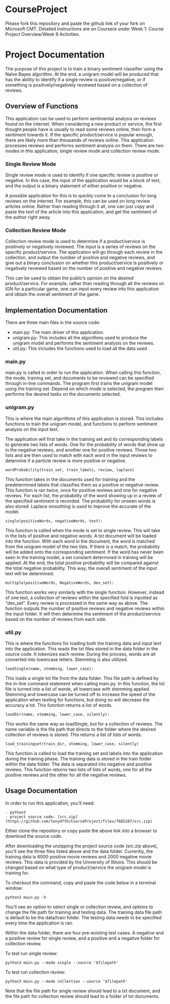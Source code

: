 # CourseProject

Please fork this repository and paste the github link of your fork on Microsoft CMT. Detailed instructions are on Coursera under Week 1: Course Project Overview/Week 9 Activities.

# Project Documentation

The purpose of this project is to train a binary sentiment classifier using the Naïve Bayes algorithm. At the end, a unigram model will be produced that has the ability to identify if a single review is positive/negative, or if something is positively/negatively reviewed based on a collection of reviews.


## Overview of Functions

This application can be used to perform sentimental analysis on reviews found on the internet. When considering a new product or service, the first thought people have is usually to read some reviews online, then form a sentiment towards it. If the specific product/service is popular enough, there are likely more than thousands of reviews online. This application processes reviews and performs sentiment analysis on them. There are two modes in this application, single review mode and collection review mode.

### Single Review Mode

Single review mode is used to identify if one specific review is positive or negative. In this case, the input of the application would be a block of text, and the output is a binary statement of either positive or negative. 

A possible application for this is to quickly come to a conclusion for long reviews on the internet. For example, this can be used on long review articles online. Rather than reading through it all, one can just copy and paste the text of the article into this application, and get the sentiment of the author right away. 

### Collection Review Mode

Collection review mode is used to determine if a product/service is positively or negatively reviewed. The input is a series of reviews on the specific product/service. The application will go through each review in the collection, and output the number of positive and negative reviews, and give out a binary conclusion on whether this product/service is positively or negatively reviewed based on the number of positive and negative reviews. 

This can be used to obtain the public’s opinion on the desired product/service. For example, rather than reading through all the reviews on IGN for a particular game, one can input every review into this application and obtain the overall sentiment of the game. 


## Implementation Documentation

There are three main files in the source code:
- main.py: The main driver of this application.
- unigram.py: This includes all the algorithms used to produce the unigram model and performs the sentiment analysis on the reviews.
- util.py: This includes the functions used to load all the data used.

### main.py

main.py is called in order to run the application. When calling this function, the mode, training set, and documents to be reviewed can be specified through in-line commands. The program first trains the unigram model using the training set. Depend on which mode is selected, the program then performs the desired tasks on the documents selected.

### unigram.py

This is where the main algorithms of this application is stored. This includes functions to train the unigram model, and functions to perform sentiment analysis on the input text.

The application will first take in the training set and its corresponding labels to generate two lists of words. One for the probability of words that show up in the negative reviews, and another one for positive reviews. Those two lists and are then used to match with each word in the input reviews to determine if a particle review is more positive or negative.

```
wordProbability(train_set, train_labels, review, laplace)
```
This function takes in the documents used for training and the predetermined labels that classifies them as a positive or negative review. This function is ran twice, once for positive reviews and one for negative reviews. For each list, the probability of the word showing up in a review of the specified sentiment is recorded. The probability for unseen words is also stored. Laplace smoothing is used to improve the accurate of the model.

```
single(positiveWords, negativeWords, text):
```
This function is called when the mode is set to single review. This will take in the lists of positive and negative words. A txt document will be loaded into the function. With each word in the document, the word is matched from the unigram model of the two lists. If there is a match, the probability will be added onto the corresponding sentiment. If the word has never been seen in the training model, a set constant determined in training will be applied. At the end, the total positive probability will be compared against the total negative probability. This way, the overall sentiment of the input text will be determined.

```
multiple(positiveWords, NegativeWords, dev_set):
```
This function works very similarly with the single function. However, instead of one text, a collection of reviews within the specified fold is inputted as "dev_set". Every review is processed in the same way as above. The function outputs the number of positive reviews and negative reviews within the input folder. It will then determine the sentiment of the product/service based on the number of reviews from each side.

### util.py

This is where the functions for loading both the training data and input text into the application. This reads the txt files stored in the data folder in the source code. It tokenizes each review. During the process, words are all converted into lowercase letters. Stemming is also utilized.

```
loadSingle(name, stemming, lower_case):
```
This loads a single txt file from the data folder. This file path is defined by the in-line command statement when calling main.py. In this function, the txt file is turned into a list of words, all lowercase with stemming applied. Stemming and lowercase can be turned off to increase the speed of the application when testing for functions, but doing so will decrease the accuracy a lot. This function returns a list of words. 

```
loadDir(name, stemming, lower_case, silently):
```
This works the same way as loadSingle, but for a collection of reviews. The name variable is the file path that directs to the folder where the desired collection of reviews is stored. This returns a list of lists of words.

```
load_trainingset(train_dir, stemming, lower_case, silently)
```
This function is called to load the training set and labels into the application during the training phase. The training data is stored in the train folder within the data folder. The data is separated into negative and positive reviews. This function returns two lists of lists of words, one for all the positive reviews and the other for all the negative reviews. 

## Usage Documentation

In order to run this application, you'll need:
```
- python3
- project source code: [src.zip](https://github.com/tonydfth/CourseProject/files/7685287/src.zip)
```

Either clone the repository or copy paste the above link into a browser to download the source code.

After downloading the unzipping the project source code (src.zip above), you'll see the three files listed above and the data folder. 
Currently, the training data is 6000 positive movie reviews and 2000 negative movie reviews. This data is provided by the University of Illinois. This should be changed based on what type of product/service the unigram model is training for. 

To checkout the command, copy and paste the code below in a terminal window:
```
python3 main.py -h
```
You'll see an option to select single or collection review, and options to change the file path for training and testing data. The training data file path is default to be the data/train folder. The testing data needs to be specified every time the application is ran. 

Within the data folder, there are four pre-existing test cases. A negative and a positive review for single review, and a positive and a negative folder for collection review.

To test run single review:
```
python3 main.py --mode single --source '$filepath'
```

To test run collection review:
```
python3 main.py --mode collection --source '$filepath'
```

Note that the file path for single review should lead to a txt document, and the file path for collection review should lead to a folder of txt documents. 


